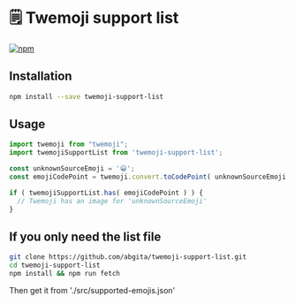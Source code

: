 # 🗒 Twemoji support list

[![npm](https://img.shields.io/npm/v/twemoji-support-list?label=npm)](https://www.npmjs.com/package/twemoji-support-list "npm")

## Installation

```bash
npm install --save twemoji-support-list
```

## Usage

```javascript
import twemoji from "twemoji";
import twemojiSupportList from 'twemoji-support-list';

const unknownSourceEmoji = '😀';
const emojiCodePoint = twemoji.convert.toCodePoint( unknownSourceEmoji );

if ( twemojiSupportList.has( emojiCodePoint ) ) {
  // Twemoji has an image for 'unknownSourceEmoji'
}
```

## If you only need the list file

```bash
git clone https://github.com/abgita/twemoji-support-list.git
cd twemoji-support-list
npm install && npm run fetch
```

Then get it from './src/supported-emojis.json'
